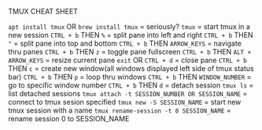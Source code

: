 TMUX CHEAT SHEET

`apt install tmux` OR `brew install tmux` = seriously?
`tmux` = start tmux in a new session
`CTRL + b` THEN `%` = split pane into left and right
`CTRL + b` THEN `"` = split pane into top and bottom
`CTRL + b` THEN `ARROW_KEYS` = navigate thru panes
`CTRL + b` THEN `z` = toggle pane fullscreen
`CTRL + b` THEN `ALT + ARROW_KEYS` = resize current pane
`exit` OR `CTRL + d` = close pane
`CTRL + b` THEN `c` = create new window(all windows displayed left side of tmux status bar)
`CTRL + b` THEN `p` = loop thru windows
`CTRL + b` THEN `WINDOW_NUMBER` = go to specific window number
`CTRL + b` THEN `d` = detach session
`tmux ls` = list detached sessions
`tmux attach -t SESSION_NUMBER OR SESSION_NAME` = connect to tmux sesion specified
`tmux new -S SESSION_NAME` = start new tmux session with a name
`tmux rename-session -t 0 SESSION_NAME` = rename session 0 to SESSION_NAME

